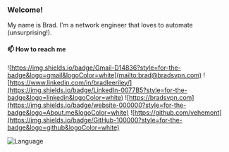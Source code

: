 ### Welcome!

My name is Brad. I'm a network engineer that loves to automate (unsurprising!).

#### 📫 How to reach me

![https://img.shields.io/badge/Gmail-D14836?style=for-the-badge&logo=gmail&logoColor=white](mailto:brad@bradsvpn.com) ![https://www.linkedin.com/in/bradleeriley/](https://img.shields.io/badge/LinkedIn-0077B5?style=for-the-badge&logo=linkedin&logoColor=white) ![https://bradsvpn.com](https://img.shields.io/badge/website-000000?style=for-the-badge&logo=About.me&logoColor=white) ![https://github.com/vehemont](https://img.shields.io/badge/GitHub-100000?style=for-the-badge&logo=github&logoColor=white)


![Language](https://github-readme-stats.vercel.app/api/top-langs/?username=vehemont)
